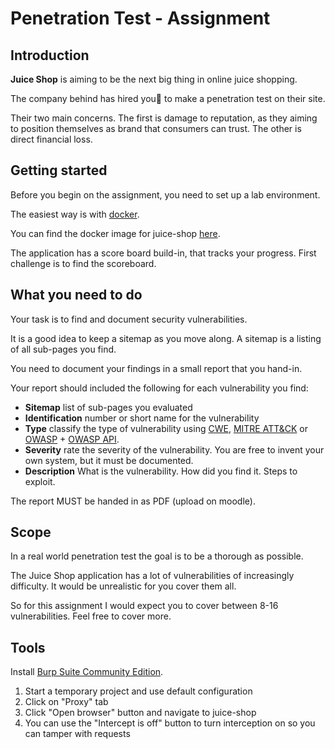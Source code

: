# Penetration Test - Assignment

## Introduction

**Juice Shop** is aiming to be the next big thing in online juice shopping.

The company behind has hired you🫵 to make a penetration test on their site.

Their two main concerns.
The first is damage to reputation, as they aiming to position
themselves as brand that consumers can trust.
The other is direct financial loss.

## Getting started

Before you begin on the assignment, you need to set up a lab environment.

The easiest way is with [docker](https://www.docker.com/get-started/).

You can find the docker image for juice-shop [here](https://hub.docker.com/r/bkimminich/juice-shop).

The application has a score board build-in, that tracks your progress.
First challenge is to find the scoreboard.

## What you need to do

Your task is to find and document security vulnerabilities.

It is a good idea to keep a sitemap as you move along.
A sitemap is a listing of all sub-pages you find.

You need to document your findings in a small report that you hand-in.

Your report should included the following for each vulnerability you find:

- **Sitemap** list of sub-pages you evaluated
- **Identification** number or short name for the vulnerability
- **Type** classify the type of vulnerability using [CWE](https://cwe.mitre.org/index.html), [MITRE ATT&CK](https://attack.mitre.org/techniques/enterprise/) or [OWASP](https://owasp.org/Top10/) + [OWASP API](https://owasp.org/API-Security/editions/2023/en/0x11-t10/).
- **Severity** rate the severity of the vulnerability. You are free to invent
your own system, but it must be documented.
- **Description** What is the vulnerability. How did you find it. Steps to exploit.

The report MUST be handed in as PDF (upload on moodle).

## Scope

In a real world penetration test the goal is to be a thorough as possible.

The Juice Shop application has a lot of vulnerabilities of increasingly difficulty.
It would be unrealistic for you cover them all.

So for this assignment I would expect you to cover between 8-16 vulnerabilities.
Feel free to cover more.

## Tools

Install [Burp Suite Community Edition](https://portswigger.net/burp/communitydownload).

1. Start a temporary project and use default configuration
2. Click on "Proxy" tab
3. Click "Open browser" button and navigate to juice-shop
4. You can use the "Intercept is off" button to turn interception on so you can tamper with requests

